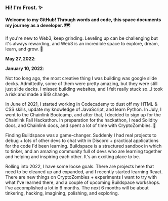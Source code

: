 ### Hi!  I'm Frost. ✨ 

#### Welcome to my GitHub!  Through words and code, this space documents my journey as a developer.  🗺️

If you're new to Web3, keep grinding.  Leveling up can be challenging but it's always rewarding, and Web3 is an incredible space to explore, dream, learn, and grow. 🌿



**May 27, 2022**:



**January 10, 2022**:

Not too long ago, the most creative thing I was building was google slide decks.  Admittedly, some of them were pretty amazing, but they were still just slide decks.  I missed building websites, and I felt really stuck so...I took a risk and made a BIG change.

In June of 2021, I started working in Codecademy to dust off my HTML & CSS skills, update my knowledge of JavaScript, and learn Python.  In July, I went to the Chainlink Bootcamp, and after that, I decided to sign up for the Chainlink Fall Hackathon.  In preparation for the hackathon, I read Solidity docs, and Chainlink docs, and spent a lot of time with CryptoZombies. 🧟

Finding Buildspace was a game-changer.  Suddenly I had real projects to debug + lots of other devs to chat with in Discord + practical applications for the code I'd been learning.  Buildspace is a structured sandbox in which to tinker, and an amazing community full of devs who are learning together and helping and inspiring each other.  It's an exciting place to be. 

Rolling into 2022, I have some loose goals.  There are projects here that need to be cleaned up and expanded, and I recently started learning React.  There are new things on CryptoZombies + experiments I want to try with what I've learned there, and a couple of upcoming Buildspace workshops.  I've accomplished a lot in 6 months.  The next 6 months will be about tinkering, hacking, imagining, polishing, and exploring.

 






